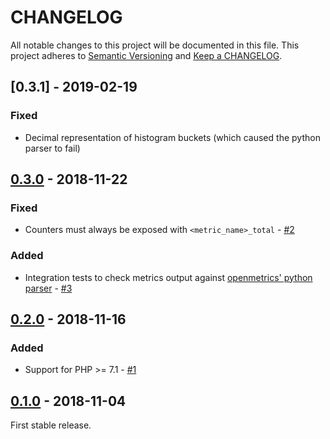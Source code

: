 # CHANGELOG

All notable changes to this project will be documented in this file.
This project adheres to [Semantic Versioning](http://semver.org/) and [Keep a CHANGELOG](http://keepachangelog.com).

## [0.3.1] - 2019-02-19

### Fixed

* Decimal representation of histogram buckets (which caused the python parser to fail)

## [0.3.0] - 2018-11-22

### Fixed

* Counters must always be exposed with `<metric_name>_total` - [#2]

### Added

* Integration tests to check metrics output against [openmetrics' python parser](https://github.com/prometheus/client_python/blob/master/prometheus_client/openmetrics/parser.py) - [#3]

## [0.2.0] - 2018-11-16

### Added

* Support for PHP >= 7.1 - [#1]

## [0.1.0] - 2018-11-04

First stable release.

[0.3.0]: https://github.com/openmetrics-php/exposition-text/compare/v0.2.0...v0.3.0
[0.2.0]: https://github.com/openmetrics-php/exposition-text/compare/v0.1.0...v0.2.0
[0.1.0]: https://github.com/openmetrics-php/exposition-text/tree/v0.1.0

[#3]: https://github.com/openmetrics-php/exposition-text/issues/3
[#2]: https://github.com/openmetrics-php/exposition-text/issues/2
[#1]: https://github.com/openmetrics-php/exposition-text/issues/1
